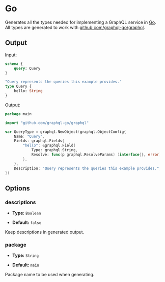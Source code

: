 # Go

Generates all the types needed for implementing a GraphQL service in [Go](https://golang.org).
All types are generated to work with [github.com/graphql-go/graphql](https://github.com/graphql-go/graphql).

## Output

Input:
```graphql
schema {
	query: Query
}

"Query represents the queries this example provides."
type Query {
	hello: String
}
```

Output:
```go
package main

import "github.com/graphql-go/graphql"

var QueryType = graphql.NewObject(graphql.ObjectConfig{
 	Name: "Query",
	Fields: graphql.Fields{
		"hello": &graphql.Field{
			Type: graphql.String,
			Resolve: func(p graphql.ResolveParams) (interface{}, error) { return nil, nil }, // TODO
		},
	},
	Description: "Query represents the queries this example provides.",
})
```

## Options

### descriptions
  - **Type:** `Boolean`

  - **Default:** `false`

  Keep descriptions in generated output.

### package
  - **Type:** `String`

  - **Default:** `main`

  Package name to be used when generating.
